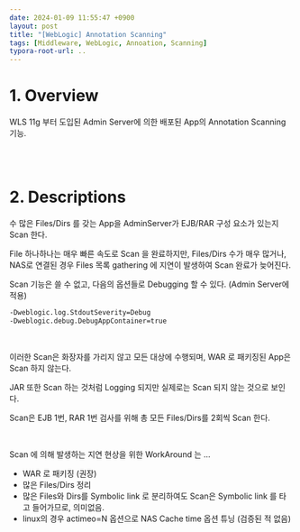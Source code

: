 ```yaml
---
date: 2024-01-09 11:55:47 +0900
layout: post
title: "[WebLogic] Annotation Scanning"
tags: [Middleware, WebLogic, Annoation, Scanning]
typora-root-url: ..
---
```


# 1. Overview
WLS 11g 부터 도입된 Admin Server에 의한 배포된 App의 Annotation Scanning 기능.


<br><br>


# 2. Descriptions
수 많은 Files/Dirs 를 갖는 App을 AdminServer가 EJB/RAR 구성 요소가 있는지 Scan 한다.

File 하나하나는 매우 빠른 속도로 Scan 을 완료하지만, Files/Dirs 수가 매우 많거나, NAS로 연결된 경우 Files 목록 gathering 에 지연이 발생하여 Scan 완료가 늦어진다.

Scan 기능은 쓸 수 없고, 다음의 옵션들로 Debugging 할 수 있다. (Admin Server에 적용)

```sh
-Dweblogic.log.StdoutSeverity=Debug
-Dweblogic.debug.DebugAppContainer=true
```

<br>

이러한 Scan은 화장자를 가리지 않고 모든 대상에 수행되며, WAR 로 패키징된 App은 Scan 하지 않는다.

JAR 또한 Scan 하는 것처럼 Logging 되지만 실제로는 Scan 되지 않는 것으로 보인다.

Scan은 EJB 1번, RAR 1번 검사를 위해 총 모든 Files/Dirs를 2회씩 Scan 한다.

<br>

Scan 에 의해 발생하는 지연 현상을 위한 WorkAround 는 ...

 - WAR 로 패키징 (권장)
 - 많은 Files/Dirs 정리
 - 많은 Files와 Dirs를 Symbolic link 로 분리하여도 Scan은 Symbolic link 를 타고 들어가므로, 의미없음.
 - linux의 경우 actimeo=N 옵션으로 NAS Cache time 옵션 튜닝 (검증된 적 없음)
